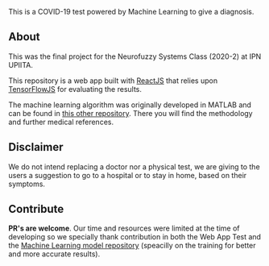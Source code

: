 This is a COVID-19 test powered by Machine Learning to give a diagnosis.

## About
This was the final project for the Neurofuzzy Systems Class (2020-2) at IPN UPIITA.

This repository is a web app built with [ReactJS](https://reactjs.org/) that relies upon [TensorFlowJS](https://www.tensorflow.org/js) for evaluating the results. 

The machine learning algorithm was originally developed in MATLAB and can be found in [this other repository](https://github.com/pablomdd/covid_test_ml). There you will find the methodology and further medical references.

## Disclaimer
We do not intend replacing a doctor nor a physical test, we are giving to the users a suggestion to go to a hospital or to stay in home, based on their symptoms.

## Contribute
**PR's are welcome**. Our time and resources were limited at the time of developing so we specially thank contribution in both the Web App Test and the [Machine Learning model repository](https://github.com/pablomdd/covid_test_ml) (speacilly on the training for better and more accurate results). 



